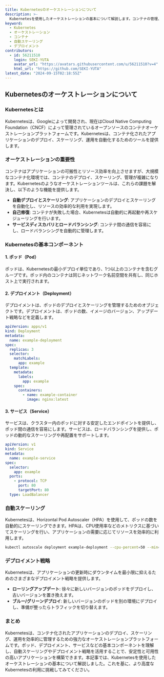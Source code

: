 ```yaml
---
title: Kubernetesのオーケストレーションについて
description: >-
  Kubernetesを使用したオーケストレーションの基本について解説します。コンテナの管理、自動スケーリング、デプロイメント戦略など、Kubernetesの主要な機能とその利点を紹介します。
keyword:
  - Kubernetes
  - オーケストレーション
  - コンテナ
  - 自動スケーリング
  - デプロイメント
contributors:
  - id: 56211510
    login: SEKI-YUTA
    avatar_url: "https://avatars.githubusercontent.com/u/56211510?v=4"
    html_url: "https://github.com/SEKI-YUTA"
latest_date: "2024-09-15T02:18:55Z"
---
```


## Kubernetesのオーケストレーションについて

### Kubernetesとは

Kubernetesは、Googleによって開発され、現在はCloud Native Computing Foundation（CNCF）によって管理されているオープンソースのコンテナオーケストレーションプラットフォームです。Kubernetesは、コンテナ化されたアプリケーションのデプロイ、スケーリング、運用を自動化するためのツールを提供します。

### オーケストレーションの重要性

コンテナはアプリケーションの可搬性とリソース効率を向上させますが、大規模なコンテナ化環境では、コンテナのデプロイ、スケーリング、管理が複雑になります。Kubernetesのようなオーケストレーションツールは、これらの課題を解決し、以下のような機能を提供します。

- **自動デプロイとスケーリング**: アプリケーションのデプロイとスケーリングを自動化し、リソースの効率的な利用を実現します。
- **自己修復**: コンテナが失敗した場合、Kubernetesは自動的に再起動や再スケジューリングを行います。
- **サービスディスカバリとロードバランシング**: コンテナ間の通信を容易にし、ロードバランシングを自動的に管理します。

### Kubernetesの基本コンポーネント

#### 1. ポッド（Pod）

ポッドは、Kubernetesの最小デプロイ単位であり、1つ以上のコンテナを含むグループです。ポッド内のコンテナは同じネットワーク名前空間を共有し、同じホスト上で実行されます。

#### 2. デプロイメント（Deployment）

デプロイメントは、ポッドのデプロイとスケーリングを管理するためのオブジェクトです。デプロイメントは、ポッドの数、イメージのバージョン、アップデート戦略などを定義します。

```yaml
apiVersion: apps/v1
kind: Deployment
metadata:
  name: example-deployment
spec:
  replicas: 3
  selector:
    matchLabels:
      app: example
  template:
    metadata:
      labels:
        app: example
    spec:
      containers:
        - name: example-container
          image: nginx:latest
```

#### 3. サービス（Service）

サービスは、クラスター内のポッドに対する安定したエンドポイントを提供し、ポッド間の通信を容易にします。サービスは、ロードバランシングを提供し、ポッドの動的なスケーリングや再配置をサポートします。

```yaml
apiVersion: v1
kind: Service
metadata:
  name: example-service
spec:
  selector:
    app: example
  ports:
    - protocol: TCP
      port: 80
      targetPort: 80
  type: LoadBalancer
```

### 自動スケーリング

Kubernetesは、Horizontal Pod Autoscaler（HPA）を使用して、ポッドの数を自動的にスケーリングできます。HPAは、CPU使用率などのメトリクスに基づいてスケーリングを行い、アプリケーションの需要に応じてリソースを効率的に利用します。

```bash
kubectl autoscale deployment example-deployment --cpu-percent=50 --min=1 --max=10
```

### デプロイメント戦略

Kubernetesは、アプリケーションの更新時にダウンタイムを最小限に抑えるためのさまざまなデプロイメント戦略を提供します。

- **ローリングアップデート**: 徐々に新しいバージョンのポッドをデプロイし、古いバージョンを置き換えます。
- **ブルー/グリーンデプロイ**: 新しいバージョンのポッドを別の環境にデプロイし、準備が整ったらトラフィックを切り替えます。

### まとめ

Kubernetesは、コンテナ化されたアプリケーションのデプロイ、スケーリング、運用を効率的に管理するための強力なオーケストレーションプラットフォームです。ポッド、デプロイメント、サービスなどの基本コンポーネントを理解し、自動スケーリングやデプロイメント戦略を活用することで、安定性と可用性の高いアプリケーションを構築できます。本記事では、Kubernetesを使用したオーケストレーションの基本について解説しました。これを基に、より高度なKubernetesの利用に挑戦してみてください。
